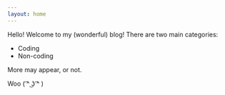 ```yaml
---
layout: home
---
```


Hello! Welcome to my (wonderful) blog! There are two main categories:

- Coding
- Non-coding

More may appear, or not.

Woo ( ͡^ ͜ʖ ͡^ )
